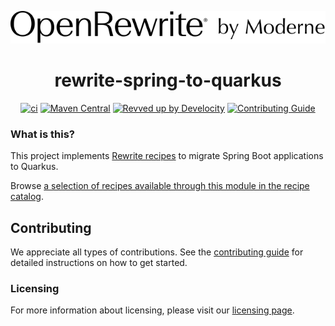 <p align="center">
  <a href="https://docs.openrewrite.org">
    <picture>
      <source media="(prefers-color-scheme: dark)" srcset="https://github.com/openrewrite/rewrite/raw/main/doc/logo-oss-dark.svg">
      <source media="(prefers-color-scheme: light)" srcset="https://github.com/openrewrite/rewrite/raw/main/doc/logo-oss-light.svg">
      <img alt="OpenRewrite Logo" src="https://github.com/openrewrite/rewrite/raw/main/doc/logo-oss-light.svg" width='600px'>
    </picture>
  </a>
</p>

<div align="center">
  <h1>rewrite-spring-to-quarkus</h1>
</div>

<div align="center">

<!-- Keep the gap above this line, otherwise they won't render correctly! -->
[![ci](https://github.com/openrewrite/rewrite-spring-to-quarkus/actions/workflows/ci.yml/badge.svg)](https://github.com/openrewrite/rewrite-spring-to-quarkus/actions/workflows/ci.yml)
[![Maven Central](https://img.shields.io/maven-central/v/org.openrewrite.recipe/rewrite-spring-to-quarkus.svg)](https://mvnrepository.com/artifact/org.openrewrite.recipe/rewrite-spring-to-quarkus)
[![Revved up by Develocity](https://img.shields.io/badge/Revved%20up%20by-Develocity-06A0CE?logo=Gradle&labelColor=02303A)](https://ge.openrewrite.org/scans)
[![Contributing Guide](https://img.shields.io/badge/Contributing-Guide-informational)](https://github.com/openrewrite/.github/blob/main/CONTRIBUTING.md)
</div>

### What is this?

This project implements [Rewrite recipes](https://github.com/openrewrite/rewrite) to migrate Spring Boot applications to Quarkus.

Browse [a selection of recipes available through this module in the recipe catalog](https://docs.openrewrite.org/recipes/quarkus).

## Contributing

We appreciate all types of contributions. See the [contributing guide](https://github.com/openrewrite/.github/blob/main/CONTRIBUTING.md) for detailed instructions on how to get started.

### Licensing

For more information about licensing, please visit our [licensing page](https://docs.openrewrite.org/licensing/openrewrite-licensing).
